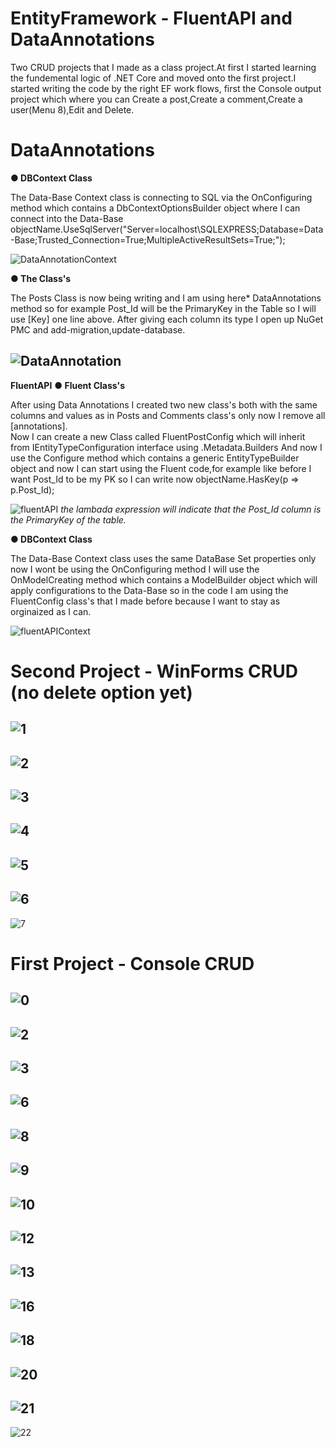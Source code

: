 # EntityFramework - FluentAPI and DataAnnotations

Two CRUD projects that I made as a class project.At first I started learning the fundemental logic of .NET Core and moved onto the first project.I started writing the code by the right EF work flows, first the Console output project which where you can Create a post,Create a comment,Create a user(Menu 8),Edit and Delete.

# DataAnnotations
**● DBContext Class**

The Data-Base Context class is connecting to SQL via the OnConfiguring method which contains a DbContextOptionsBuilder object where I can connect into the Data-Base
 objectName.UseSqlServer("Server=localhost\\SQLEXPRESS;Database=Data-Base;Trusted_Connection=True;MultipleActiveResultSets=True;");
 
![DataAnnotationContext](https://user-images.githubusercontent.com/80118008/129154550-5c5d6482-fd82-46fb-87a9-9a07f58d185c.PNG)

**● The Class's**

The Posts Class is now being writing and I am using here* DataAnnotations method so for example Post_Id will be the PrimaryKey in the Table so I will use [Key] one line above.
After giving each column its type I open up NuGet PMC and add-migration,update-database.

![DataAnnotation](https://user-images.githubusercontent.com/80118008/129145704-fb56d844-1d56-463a-a9d7-128f35469433.PNG)
-----------------------------------------------------------------------------------------

******FluentAPI******
**● Fluent Class's**

After using Data Annotations I created two new class's both with the same columns and values as in Posts and Comments class's only now I remove all [annotations].        
Now I can create a new Class called FluentPostConfig which will inherit from IEntityTypeConfiguration interface using .Metadata.Builders
And now I use the Configure method which contains a generic EntityTypeBuilder object and now I can start using the Fluent code,for example like before I want Post_Id to be my PK so I can write now objectName.HasKey(p => p.Post_Id);

![fluentAPI](https://user-images.githubusercontent.com/80118008/129149864-727efbbc-db4d-49f5-8dde-4750aec7f814.PNG)
*the lambada expression will indicate that the Post_Id column is the PrimaryKey of the table.*

**● DBContext Class**

The Data-Base Context class uses the same DataBase Set properties only now I wont be using the OnConfiguring method I will use the OnModelCreating method which contains a ModelBuilder object which will apply configurations to the Data-Base so in the code I am using the FluentConfig class's that I made before because I want to stay as orginaized as I can.

![fluentAPIContext](https://user-images.githubusercontent.com/80118008/129154580-f79d5831-a01c-4f4b-93d2-e5483fb211b4.PNG)



# Second Project - WinForms CRUD (no delete option yet)

![1](https://user-images.githubusercontent.com/80118008/129155592-6a67e2d9-8ff4-4652-bac0-2619f473ee00.PNG)
-----------------------------------------------------------------------------------------
![2](https://user-images.githubusercontent.com/80118008/129155598-c8baad55-53cf-496f-8bf4-ff1a06eb16c1.PNG)
-----------------------------------------------------------------------------------------
![3](https://user-images.githubusercontent.com/80118008/129155600-eb0956f2-1d45-49c4-bdc1-4b6ff3396f0b.PNG)
-----------------------------------------------------------------------------------------
![4](https://user-images.githubusercontent.com/80118008/129155602-7080e842-a995-4ee4-8def-2ff7178cc066.PNG)
-----------------------------------------------------------------------------------------
![5](https://user-images.githubusercontent.com/80118008/129155604-bdfdcb3f-644f-479c-ac1a-2fb29800440b.png)
-----------------------------------------------------------------------------------------
![6](https://user-images.githubusercontent.com/80118008/129155605-c9935e72-5ac2-4ccb-9c3b-3f211da630f2.png)
-----------------------------------------------------------------------------------------
![7](https://user-images.githubusercontent.com/80118008/129155606-2161873e-62b6-4c24-98c1-c030491e46fb.png)

# First Project - Console CRUD

![0](https://user-images.githubusercontent.com/80118008/129153047-22fb2746-8314-462c-9b62-074893aa3f3e.PNG)
-----------------------------------------------------------------------------------------
![2](https://user-images.githubusercontent.com/80118008/129153049-e288d559-6d50-4cbc-ba5d-0c0c9137cebb.PNG)
-----------------------------------------------------------------------------------------
![3](https://user-images.githubusercontent.com/80118008/129153051-a4e714df-776d-4092-b603-95d15e7093d2.PNG)
-----------------------------------------------------------------------------------------
![6](https://user-images.githubusercontent.com/80118008/129153052-2b52ffb8-d898-4f72-ac59-358c0e3274d5.PNG)
-----------------------------------------------------------------------------------------
![8](https://user-images.githubusercontent.com/80118008/129153055-11791e8d-e40b-425c-8219-7a8f338ac847.PNG)
-----------------------------------------------------------------------------------------
![9](https://user-images.githubusercontent.com/80118008/129153056-0965d5dd-4251-4746-8f2e-f79ec02959fd.PNG)
-----------------------------------------------------------------------------------------
![10](https://user-images.githubusercontent.com/80118008/129153058-1117a2a4-2ef9-4bbc-abf6-84dc4467614c.PNG)
-----------------------------------------------------------------------------------------
![12](https://user-images.githubusercontent.com/80118008/129153060-d115601f-213d-4abe-9246-6ee96e1181f6.PNG)
-----------------------------------------------------------------------------------------
![13](https://user-images.githubusercontent.com/80118008/129153061-9605a58c-726f-4dcc-80d1-57e7836ac757.PNG)
-----------------------------------------------------------------------------------------
![16](https://user-images.githubusercontent.com/80118008/129153062-b58735f3-8e73-40ef-9615-e0cd808ae020.PNG)
-----------------------------------------------------------------------------------------
![18](https://user-images.githubusercontent.com/80118008/129153063-5ecbf1ca-ad12-48de-bf5e-adaca0eafac4.PNG)
-----------------------------------------------------------------------------------------
![20](https://user-images.githubusercontent.com/80118008/129153064-9a8439a7-8854-4417-80af-bfe36f5d64a4.PNG)
-----------------------------------------------------------------------------------------
![21](https://user-images.githubusercontent.com/80118008/129153067-4bc0d63e-5079-406b-9e27-44964420cf5a.PNG)
-----------------------------------------------------------------------------------------
![22](https://user-images.githubusercontent.com/80118008/129153068-e6f05090-017c-4b2d-a260-2cea350a19ea.PNG)
